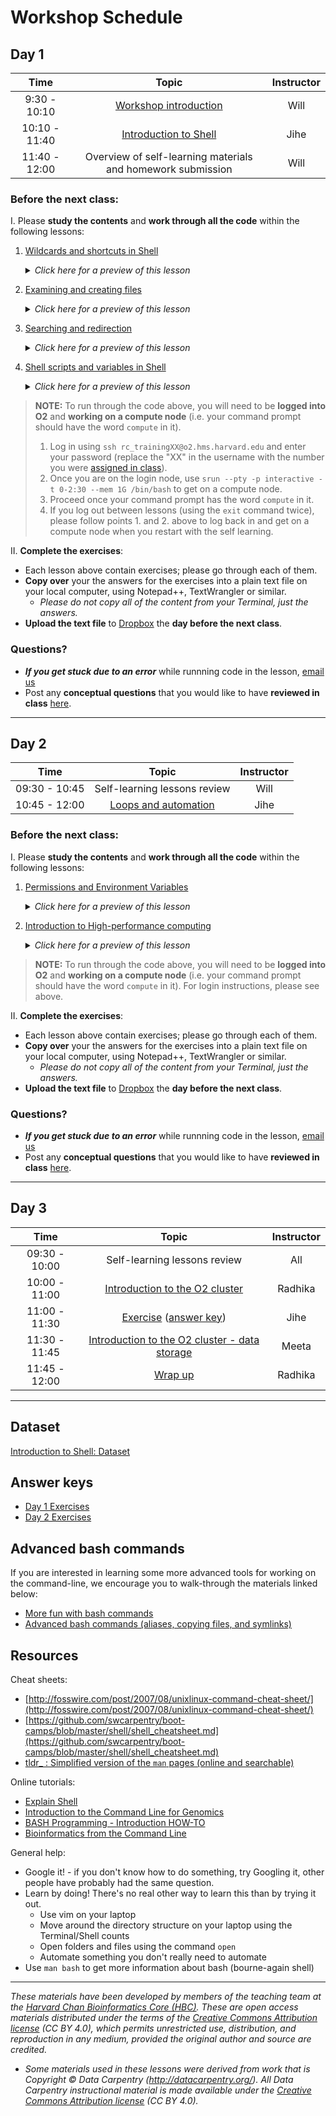 # Workshop Schedule

## Day 1

| Time |  Topic  | Instructor |
|:-----------:|:----------:|:--------:|
| 9:30 - 10:10 | [Workshop introduction](../lectures/Intro_to_workshop.pdf) | Will |
| 10:10 - 11:40 | [Introduction to Shell](../lessons/01_the_filesystem.md) | Jihe|
| 11:40 - 12:00 | Overview of self-learning materials and homework submission | Will |

### Before the next class:

I. Please **study the contents** and **work through all the code** within the following lessons:

  1. [Wildcards and shortcuts in Shell](../lessons/02_wildcards_shortcuts.md)
      <details>
       <summary><i>Click here for a preview of this lesson</i></summary>
         <br>Perhaps you are interested in only listing the files that have a <code>.txt</code> extension or you want to navigate to your home directory quickly. There are many shortcuts in Shell that will help you do these types of tasks. <br><br>This lesson will cover:<br>
             - Utilizing wildcards for selecting multiple files<br>
             - Implementing shortcuts for moving around the Shell quickly<br><br>
        </details>
        
  2. [Examining and creating files](../lessons/03_working_with_files.md)
      <details>
       <summary><i>Click here for a preview of this lesson</i></summary>
         <br>Now that you can navigate around the Shell environment, you are likely interested to know how to view and edit your files.<br><br>This lesson will cover:<br>
             - Viewing your files<br>
             - Editing your files using <code>vim</code><br><br>
        </details>
        
  3. [Searching and redirection](../lessons/04_searching_files.md)
      <details>
       <summary><i>Click here for a preview of this lesson</i></summary>
         <br>You will encounter large files that need a search function to find the information you are looking for. You might also be interested in writing the output of that search to a file or use it as the input to another function.<br><br>This lesson will cover:<br>
             - Searching files using <code>grep</code><br>
             - Writing the output of a command to a file<br>
             - Redirecting the output of a command to an additional command<br><br>
        </details>
        
  4. [Shell scripts and variables in Shell](../lessons/05_shell-scripts_variable.md)
      <details>
       <summary><i>Click here for a preview of this lesson</i></summary>
         <br>Being able to reproduce your work is critically important for good science and writing your commands to a Shell script is a simple way to do this. Additionally, when writing shell scripts you will find it helpful to use variables to hold information, such as paths, in order to avoid typos and improve the readability of your script.<br><br>This lesson will cover:<br>
             - Creating Shell scripts<br>
             - Assigning variables in Shell<br><br>
        </details>

> **NOTE:** To run through the code above, you will need to be **logged into O2** and **working on a compute node** (i.e. your command prompt should have the word `compute` in it).
> 1. Log in using `ssh rc_trainingXX@o2.hms.harvard.edu` and enter your password (replace the "XX" in the username with the number you were [assigned in class](https://docs.google.com/spreadsheets/d/1kBlYowhjjHJC9ZovmbBULmbqozKpprM17vZ2wPlhNg0/edit?usp=sharing)). 
> 2. Once you are on the login node, use `srun --pty -p interactive -t 0-2:30 --mem 1G /bin/bash` to get on a compute node.
> 3. Proceed once your command prompt has the word `compute` in it.
> 4. If you log out between lessons (using the `exit` command twice), please follow points 1. and 2. above to log back in and get on a compute node when you restart with the self learning.

II. **Complete the exercises**:
   * Each lesson above contain exercises; please go through each of them.
   * **Copy over** your the answers for the exercises into a plain text file on your local computer, using Notepad++, TextWrangler or similar. 
     * *Please do not copy all of the content from your Terminal, just the answers.*
   * **Upload the text file** to [Dropbox](https://www.dropbox.com/request/GZEPKZnDyvUu6JwVFLqM) the **day before the next class**.

### Questions?
* ***If you get stuck due to an error*** while runnning code in the lesson, [email us](mailto:hbctraining@hsph.harvard.edu) 
* Post any **conceptual questions** that you would like to have **reviewed in class** [here](https://PollEv.com/hbctraining945).

***

## Day 2

| Time |  Topic  | Instructor |
|:-----------:|:----------:|:--------:|
| 09:30 - 10:45 | Self-learning lessons review | Will |
| 10:45 - 12:00 | [Loops and automation](../lessons/06_loops_and_automation.md) | Jihe |

### Before the next class:

I. Please **study the contents** and **work through all the code** within the following lessons:

1. [Permissions and Environment Variables](../lessons/07_permissions_and_environment_variables.md)

      <details>
       <summary><i>Click here for a preview of this lesson</i></summary>
         <br>When using a multi-user system like the O2 cluster, you may want to limit access to your work. Permissions exist to clearly delineate who has the ability to read, write and execute your files.<br><br>
         Also, when working in a UNIX system, there are a core set of default variables that control the behavior of your command-line. One of the most important of these is the $PATH variable, which tells the system where to look for commands that you give it. <br><br>This lesson will cover:<br>
             - Interepting and modifying existing permissions<br>
             - Querying environmental variables<br>
             - Reading and appending to the $PATH variable<br><br>
        </details>

2. [Introduction to High-performance computing](../lessons/08_HPC_intro_and_terms.md)

      <details>
       <summary><i>Click here for a preview of this lesson</i></summary>
         <br>Now that you had a chance to explore the O2 cluster, let's focus on the components of this system, how it is different than your personal computer and the advantages that it offers in terms of parallelization. <br><br>This lesson will cover:<br>
             - Differentiating a high-performance compuitng cluster like O2 from your personal computer<br>
             - Discuss the large parallelization advantage that O2 has over a personal computer<br><br>
        </details>

> **NOTE:** To run through the code above, you will need to be **logged into O2** and **working on a compute node** (i.e. your command prompt should have the word `compute` in it). For login instructions, please see above.

II. **Complete the exercises**:
   * Each lesson above contain exercises; please go through each of them.
   * **Copy over** your the answers for the exercises into a plain text file on your local computer, using Notepad++, TextWrangler or similar. 
     * *Please do not copy all of the content from your Terminal, just the answers.*
   * **Upload the text file** to [Dropbox](https://www.dropbox.com/request/eEBk7vmGjHyltnOvSgpm) the **day before the next class**.
   
### Questions?
* ***If you get stuck due to an error*** while runnning code in the lesson, [email us](mailto:hbctraining@hsph.harvard.edu) 
* Post any **conceptual questions** that you would like to have **reviewed in class** [here](https://PollEv.com/hbctraining945).

***

## Day 3

| Time |  Topic  | Instructor |
|:-----------:|:----------:|:--------:|
| 09:30 - 10:00 | Self-learning lessons review | All |
| 10:00 - 11:00 | [Introduction to the O2 cluster](../lectures/HPC_intro_O2_Aug2021.pdf)| Radhika |
| 11:00 - 11:30 | [Exercise](../activities/sbatch_exercise.md) ([answer key](https://raw.githubusercontent.com/hbctraining/Intro-to-shell-flipped/master/activities/sbatch_exercise_answer.txt))| Jihe |
| 11:30 - 11:45 | [Introduction to the O2 cluster - data storage](../lectures/HPC_intro_O2_Aug2021.pdf)| Meeta |
| 11:45 - 12:00 | [Wrap up](../lectures/shell-workshop-wrapup.pdf) | Radhika |

***

## Dataset
[Introduction to Shell: Dataset](https://www.dropbox.com/s/3lua2h1oo18gbug/unix_lesson.tar.gz?dl=1)

## Answer keys
* [Day 1 Exercises](../homework/Day1_answer_key.txt)
* [Day 2 Exercises](../homework/Day2_answer_key.txt)


## Advanced bash commands
If you are interested in learning some more advanced tools for working on the command-line, we encourage you to walk-through the materials linked below:

* [More fun with bash commands](../lessons/extra_bash_tools.md)
* [Advanced bash commands (aliases, copying files, and symlinks)](https://hbctraining.github.io/Intro-to-rnaseq-hpc-salmon-flipped/lessons/more_bash_cluster.html)

## Resources

Cheat sheets:
* [http://fosswire.com/post/2007/08/unixlinux-command-cheat-sheet/](http://fosswire.com/post/2007/08/unixlinux-command-cheat-sheet/)
* [https://github.com/swcarpentry/boot-camps/blob/master/shell/shell_cheatsheet.md](https://github.com/swcarpentry/boot-camps/blob/master/shell/shell_cheatsheet.md)
* [tldr_ : Simplified version of the `man` pages (online and searchable)](https://tldr.ostera.io/)

Online tutorials:
* [Explain Shell](http://explainshell.com)
* [Introduction to the Command Line for Genomics](https://datacarpentry.org/shell-genomics/)
* [BASH Programming - Introduction HOW-TO](http://tldp.org/HOWTO/Bash-Prog-Intro-HOWTO.html)
* [Bioinformatics from the Command Line](https://medium.com/ngs-sh)

General help:
* Google it! - if you don't know how to do something, try Googling it, other people have probably had the same question.
* Learn by doing! There's no real other way to learn this than by trying it out.
  * Use vim on your laptop
  * Move around the directory structure on your laptop using the Terminal/Shell counts
  * Open folders and files using the command `open`
  * Automate something you don't really need to automate
* Use `man bash` to get more information about bash (bourne-again shell)

***
*These materials have been developed by members of the teaching team at the [Harvard Chan Bioinformatics Core (HBC)](http://bioinformatics.sph.harvard.edu/). These are open access materials distributed under the terms of the [Creative Commons Attribution license](https://creativecommons.org/licenses/by/4.0/) (CC BY 4.0), which permits unrestricted use, distribution, and reproduction in any medium, provided the original author and source are credited.*

* *Some materials used in these lessons were derived from work that is Copyright © Data Carpentry (http://datacarpentry.org/). 
All Data Carpentry instructional material is made available under the [Creative Commons Attribution license](https://creativecommons.org/licenses/by/4.0/) (CC BY 4.0).*
